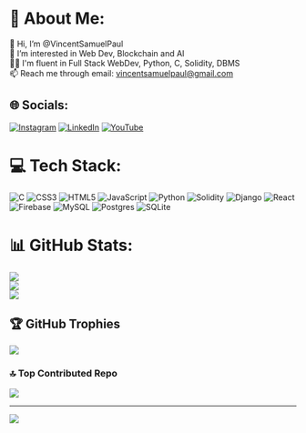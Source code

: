 # 💫 About Me:
👋 Hi, I’m @VincentSamuelPaul<br>👀 I’m interested in Web Dev, Blockchain and AI<br>👨‍💻 I'm fluent in Full Stack WebDev, Python, C, Solidity, DBMS<br>📫 Reach me through email: vincentsamuelpaul@gmail.com


## 🌐 Socials:
[![Instagram](https://img.shields.io/badge/Instagram-%23E4405F.svg?logo=Instagram&logoColor=white)](https://instagram.com/thefirstpaul) [![LinkedIn](https://img.shields.io/badge/LinkedIn-%230077B5.svg?logo=linkedin&logoColor=white)](https://linkedin.com/in/thatsvincentpaul) [![YouTube](https://img.shields.io/badge/YouTube-%23FF0000.svg?logo=YouTube&logoColor=white)](https://youtube.com/@vincentsampaul) 

# 💻 Tech Stack:
![C](https://img.shields.io/badge/c-%2300599C.svg?style=for-the-badge&logo=c&logoColor=white) ![CSS3](https://img.shields.io/badge/css3-%231572B6.svg?style=for-the-badge&logo=css3&logoColor=white) ![HTML5](https://img.shields.io/badge/html5-%23E34F26.svg?style=for-the-badge&logo=html5&logoColor=white) ![JavaScript](https://img.shields.io/badge/javascript-%23323330.svg?style=for-the-badge&logo=javascript&logoColor=%23F7DF1E) ![Python](https://img.shields.io/badge/python-3670A0?style=for-the-badge&logo=python&logoColor=ffdd54) ![Solidity](https://img.shields.io/badge/Solidity-%23363636.svg?style=for-the-badge&logo=solidity&logoColor=white) ![Django](https://img.shields.io/badge/django-%23092E20.svg?style=for-the-badge&logo=django&logoColor=white) ![React](https://img.shields.io/badge/react-%2320232a.svg?style=for-the-badge&logo=react&logoColor=%2361DAFB) ![Firebase](https://img.shields.io/badge/firebase-a08021?style=for-the-badge&logo=firebase&logoColor=ffcd34) ![MySQL](https://img.shields.io/badge/mysql-4479A1.svg?style=for-the-badge&logo=mysql&logoColor=white) ![Postgres](https://img.shields.io/badge/postgres-%23316192.svg?style=for-the-badge&logo=postgresql&logoColor=white) ![SQLite](https://img.shields.io/badge/sqlite-%2307405e.svg?style=for-the-badge&logo=sqlite&logoColor=white)
# 📊 GitHub Stats:
![](https://github-readme-stats.vercel.app/api?username=VincentSamuelPaul&theme=neon&hide_border=false&include_all_commits=true&count_private=true)<br/>
![](https://github-readme-streak-stats.herokuapp.com/?user=VincentSamuelPaul&theme=neon&hide_border=false)<br/>
![](https://github-readme-stats.vercel.app/api/top-langs/?username=VincentSamuelPaul&theme=neon&hide_border=false&include_all_commits=true&count_private=true&layout=compact)

## 🏆 GitHub Trophies
![](https://github-profile-trophy.vercel.app/?username=VincentSamuelPaul&theme=radical&no-frame=false&no-bg=false&margin-w=4)

### 🔝 Top Contributed Repo
![](https://github-contributor-stats.vercel.app/api?username=VincentSamuelPaul&limit=5&theme=dark&combine_all_yearly_contributions=true)

---
[![](https://visitcount.itsvg.in/api?id=VincentSamuelPaul&icon=8&color=6)](https://visitcount.itsvg.in)

<!-- Proudly created with GPRM ( https://gprm.itsvg.in ) -->
